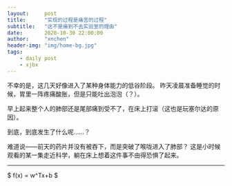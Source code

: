 ```yaml
---
layout:     post
title:      "实现的过程是痛苦的过程"
subtitle:   "这不是痛到不去实验室的理由"
date:       2020-10-30 22:00:00
author:     "xnchen"
header-img: "img/home-bg.jpg"
tags:
    - daily post
    - xjbx
---
```


不幸的是，这几天好像进入了某种身体能力的低谷阶段。
昨天凌晨准备睡觉的时候，胃里一阵疼痛酸胀，但是只能吐出泡泡（？）。

早上起来整个人的肺部还是尾部痛到受不了，在床上打滚（这也是玩塞尔达的原因）。

到底，到底发生了什么呢……？

难道说——前天的药片并没有被吞下，而是突破了喉咙进入了肺部？
这是小时候观看的某一集走近科学，躺在床上想着这件事不由得恐惧了起来。

---

$  f(x) = w^Tx+b $